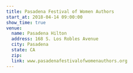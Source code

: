 ```yaml
---
title: Pasadena Festival of Women Authors
start_at: 2018-04-14 09:00:00
show_time: true
venue:
  name: Pasadena Hilton
  address: 168 S. Los Robles Avenue
  city: Pasadena
  state: CA
  zip:
  link: www.pasadenafestivalofwomenauthors.org
---
```



